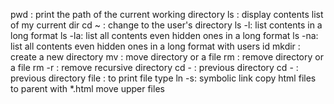 pwd : print the path of the current working directory
ls : display contents list of my current dir 
cd ~ : change to the user's directory
ls -l: list contents in a long format
ls -la: list all contents even hidden ones in a long format
ls -na: list all contents even hidden ones in a long format with users id
mkdir : create a new directory
mv : move directory or a file
rm : remove directory or a file
rm -r : remove recursive directory 
cd - : previous directory
cd - : previous directory
file : to print file type
ln -s: symbolic link
copy html files to parent with *.html
move upper files
